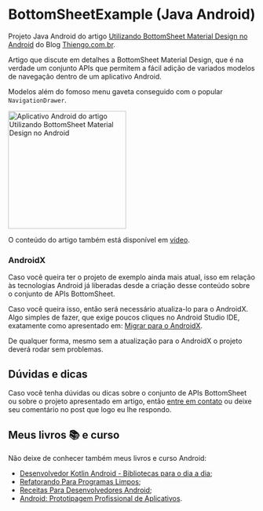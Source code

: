 # BottomSheetExample (Java Android)

Projeto Java Android do artigo [Utilizando BottomSheet Material Design no Android](https://www.thiengo.com.br/utilizando-bottomsheet-material-design-no-android) do Blog [Thiengo.com.br](https://www.thiengo.com.br).

Artigo que discute em detalhes a BottomSheet Material Design, que é na verdade um conjunto APIs que permitem a fácil adição de variados modelos de navegação dentro de um aplicativo Android.

Modelos além do fomoso menu gaveta conseguido com o popular `NavigationDrawer`.

<img src="https://www.thiengo.com.br/img/post/normal/lrdtdofhek1btv28of5p31qhr4fe584210394201648f1b296dd303f84f.png" width="240" alt="Aplicativo Android do artigo Utilizando BottomSheet Material Design no Android">

O conteúdo do artigo também está disponível em [vídeo](https://www.thiengo.com.br/utilizando-bottomsheet-material-design-no-android).

### AndroidX

Caso você queira ter o projeto de exemplo ainda mais atual, isso em relação às tecnologias Android já liberadas desde a criação desse conteúdo sobre o conjunto de APIs BottomSheet.

Caso você queira isso, então será necessário atualiza-lo para o AndroidX. Algo simples de fazer, que exige poucos cliques no Android Studio IDE, exatamente como apresentado em: [Migrar para o AndroidX](https://developer.android.com/jetpack/androidx/migrate?hl=pt-br).

De qualquer forma, mesmo sem a atualização para o AndroidX o projeto deverá rodar sem problemas.

## Dúvidas e dicas

Caso você tenha dúvidas ou dicas sobre o conjunto de APIs BottomSheet ou sobre o projeto apresentado em artigo, então [entre em contato](https://www.thiengo.com.br/contato) ou deixe seu comentário no post que logo eu lhe respondo.

## Meus livros 📚 e curso

Não deixe de conhecer também meus livros e curso Android:

- [Desenvolvedor Kotlin Android - Bibliotecas para o dia a dia](https://www.thiengo.com.br/livro-desenvolvedor-kotlin-android);
- [Refatorando Para Programas Limpos](https://www.thiengo.com.br/livro-refatorando-para-programas-limpos);
- [Receitas Para Desenvolvedores Android](https://www.thiengo.com.br/livro-receitas-para-desenvolvedores-android);
- [Android: Prototipagem Profissional de Aplicativos](https://www.udemy.com/course/android-prototipagem-profissional-de-aplicativos/?locale=pt_BR&persist_locale=).
